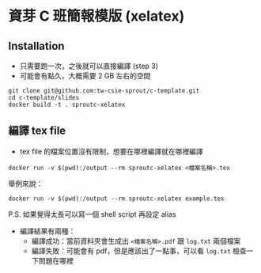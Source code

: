# 資芽 C 班簡報模版 (xelatex)

## Installation

* 只需要跑一次，之後就可以直接編譯 (step 3)
* 可能會有點久，大概需要 2 GB 左右的空間

```
git clone git@github.com:tw-csie-sprout/c-template.git
cd c-template/slides
docker build -t . sproutc-xelatex
```

## 編譯 tex file

* tex file 的檔案位置沒有限制，想要在哪裡編譯就在哪裡編譯

```
docker run -v $(pwd):/output --rm sproutc-xelatex <檔案名稱>.tex
```

舉例來說：

```
docker run -v $(pwd):/output --rm sproutc-xelatex example.tex
```

P.S. 如果覺得太長可以寫一個 shell script 再設定 alias

* 編譯結果有兩種：
    * 編譯成功：當前資料夾會生成出 `<檔案名稱>.pdf` 跟 `log.txt` 兩個檔案
    * 編譯失敗：可能會有 pdf，但是應該出了一點事，可以看 `log.txt` 檢查一下問題在哪裡

